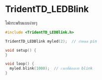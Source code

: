 # TridentTD_LEDBlink

ไฟกระพริบแบบง่ายๆ

```C
#include <TridentTD_LEDBlink.h>

TridentTD_LEDBlink myled(2);  // กำหนด pin

void setup() {
}

void loop() {
  myled.blink(1000);  // เวลาที่ต้องการ blink
}

```

